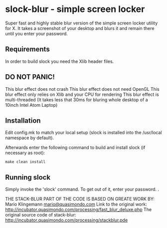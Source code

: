 slock-blur - simple screen locker
============================
Super fast and highly stable blur version of the simple screen locker 
utility for X. It takes a screenshot of your desktop and blurs it and
remain there until you enter your password.


Requirements
------------
In order to build slock you need the Xlib header files.

DO NOT PANIC!
------------
This blur effect does not crash
This blur effect does not need OpenGL
This blur effect only relies on Xlib and your CPU for rendering
This blur effect is multi-threaded (It takes less that 30ms for bluring 
whole desktop of a 10inch Intel Atom Laptop)

Installation
------------
Edit config.mk to match your local setup (slock is installed into
the /usr/local namespace by default).

Afterwards enter the following command to build and install slock
(if necessary as root):

    make clean install


Running slock
-------------
Simply invoke the 'slock' command. To get out of it, enter your password.
.

THE STACK-BLUR PART OF THE CODE IS BASED ON GREATE WORK BY:
Mario Klingemann <mario@quasimondo.com>
Link to the original work:
http://incubator.quasimondo.com/processing/fast_blur_deluxe.php
The original source code of stack-blur:
http://incubator.quasimondo.com/processing/stackblur.pde
